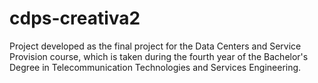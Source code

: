 # cdps-creativa2
Project developed as the final project for the Data Centers and Service Provision course, which is taken during the fourth year of the Bachelor's Degree in Telecommunication Technologies and Services Engineering.

